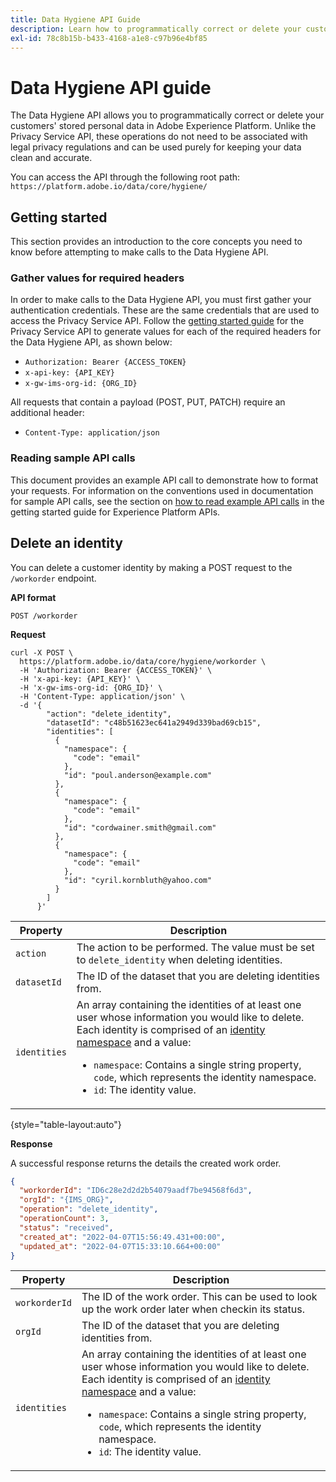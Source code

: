 ```yaml
---
title: Data Hygiene API Guide
description: Learn how to programmatically correct or delete your customers' stored personal data in Adobe Experience Platform.
exl-id: 78c8b15b-b433-4168-a1e8-c97b96e4bf85
---
```

# Data Hygiene API guide

The Data Hygiene API allows you to programmatically correct or delete your customers' stored personal data in Adobe Experience Platform. Unlike the Privacy Service API, these operations do not need to be associated with legal privacy regulations and can be used purely for keeping your data clean and accurate.

You can access the API through the following root path: `https://platform.adobe.io/data/core/hygiene/`

## Getting started

This section provides an introduction to the core concepts you need to know before attempting to make calls to the Data Hygiene API.

### Gather values for required headers

In order to make calls to the Data Hygiene API, you must first gather your authentication credentials. These are the same credentials that are used to access the Privacy Service API. Follow the [getting started guide](./api/getting-started.md) for the Privacy Service API to generate values for each of the required headers for the Data Hygiene API, as shown below:

* `Authorization: Bearer {ACCESS_TOKEN}`
* `x-api-key: {API_KEY}`
* `x-gw-ims-org-id: {ORG_ID}`

All requests that contain a payload (POST, PUT, PATCH) require an additional header:

* `Content-Type: application/json`

### Reading sample API calls

This document provides an example API call to demonstrate how to format your requests. For information on the conventions used in documentation for sample API calls, see the section on [how to read example API calls](../landing/api-guide.md#sample-api) in the getting started guide for Experience Platform APIs.

## Delete an identity

You can delete a customer identity by making a POST request to the `/workorder` endpoint.

**API format**

```http
POST /workorder
```

**Request**

```shell
curl -X POST \
  https://platform.adobe.io/data/core/hygiene/workorder \
  -H 'Authorization: Bearer {ACCESS_TOKEN}' \
  -H 'x-api-key: {API_KEY}' \
  -H 'x-gw-ims-org-id: {ORG_ID}' \
  -H 'Content-Type: application/json' \
  -d '{
        "action": "delete_identity",
        "datasetId": "c48b51623ec641a2949d339bad69cb15",
        "identities": [
          {
            "namespace": {
              "code": "email"
            },
            "id": "poul.anderson@example.com"
          },
          {
            "namespace": {
              "code": "email"
            },
            "id": "cordwainer.smith@gmail.com"
          },
          {
            "namespace": {
              "code": "email"
            },
            "id": "cyril.kornbluth@yahoo.com"
          }
        ]
      }'
```

| Property | Description |
| --- | --- |
| `action` | The action to be performed. The value must be set to `delete_identity` when deleting identities. |
| `datasetId` | The ID of the dataset that you are deleting identities from. |
| `identities` | An array containing the identities of at least one user whose information you would like to delete. Each identity is comprised of an [identity namespace](../identity-service/namespaces.md) and a value:<ul><li>`namespace`: Contains a single string property, `code`, which represents the identity namespace. </li><li>`id`: The identity value. |

{style="table-layout:auto"}

**Response**

A successful response returns the details the created work order.

```json
{
  "workorderId": "ID6c28e2d2d2b54079aadf7be94568f6d3",
  "orgId": "{IMS_ORG}",
  "operation": "delete_identity",
  "operationCount": 3,
  "status": "received",
  "created_at": "2022-04-07T15:56:49.431+00:00",
  "updated_at": "2022-04-07T15:33:10.664+00:00"
}
```

| Property | Description |
| --- | --- |
| `workorderId` | The ID of the work order. This can be used to look up the work order later when checkin its status. |
| `orgId` | The ID of the dataset that you are deleting identities from. |
| `identities` | An array containing the identities of at least one user whose information you would like to delete. Each identity is comprised of an [identity namespace](../identity-service/namespaces.md) and a value:<ul><li>`namespace`: Contains a single string property, `code`, which represents the identity namespace. </li><li>`id`: The identity value. |
